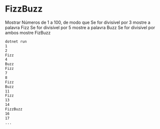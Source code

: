 # FizzBuzz

Mostrar Números de 1 a 100, de modo que
Se for divisível por 3 mostre a palavra Fizz
Se for divisível por 5 mostre a palavra Buzz
Se for divisível por ambos mostre FizBuzz

```bash
dotnet run
1
2
Fizz
4
Buzz
Fizz
7
8
Fizz
Buzz
11
Fizz
13
14
FizzBuzz
16
17
...
```